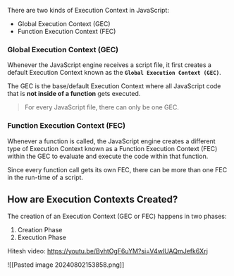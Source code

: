 There are two kinds of Execution Context in JavaScript:

- Global Execution Context (GEC)
- Function Execution Context (FEC)
### **Global Execution Context (GEC)**

Whenever the JavaScript engine receives a script file, it first creates a default Execution Context known as the ****`Global Execution Context (GEC)`****.

The GEC is the base/default Execution Context where all JavaScript code that is ****not inside of a function**** gets executed.

> For every JavaScript file, there can only be one GEC.

### **Function Execution Context (FEC)**

Whenever a function is called, the JavaScript engine creates a different type of Execution Context known as a Function Execution Context (FEC) within the GEC to evaluate and execute the code within that function.

Since every function call gets its own FEC, there can be more than one FEC in the run-time of a script.

## How are Execution Contexts Created?

The creation of an Execution Context (GEC or FEC) happens in two phases:

1. Creation Phase
2. Execution Phase

Hitesh video: https://youtu.be/ByhtOgF6uYM?si=V4wIUAQmJefk6Xrj

![[Pasted image 20240802153858.png]]